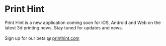 <h1>
Print Hint 
</h1>

<p>
Print Hint is a new application coming soon for iOS, Android and Web on the latest 3d printing news.
Stay tuned for updates and news. <br><br>Sign up for our beta @ <a href="http://printhint.com">printhint.com</a>
</p>
